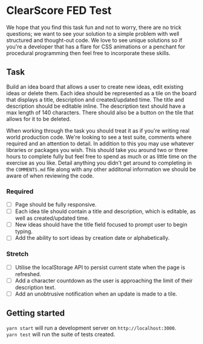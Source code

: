 # ClearScore FED Test
We hope that you find this task fun and not to worry, there are no trick questions; we want to see your solution to a simple problem with well structured and thought-out code. We love to see unique solutions so if you're a developer that has a flare for CSS animations or a penchant for procedural programming then feel free to incorporate these skills.

## Task
Build an idea board that allows a user to create new ideas, edit existing ideas or delete them. Each idea should be represented as a tile on the board that displays a title, description and created/updated time. The title and description should be editable inline. The description text should have a max length of 140 characters. There should also be a button on the tile that allows for it to be deleted.

When working through the task you should treat it as if you're writing real world production code. We're looking to see a test suite, comments where required and an attention to detail. In addition to this you may use whatever libraries or packages you wish. This should take you around two or three hours to complete fully but feel free to spend as much or as little time on the exercise as you like. Detail anything you didn't get around to completing in the `COMMENTS.md` file along with any other additonal information we should be aware of when reviewing the code.

### Required
- [ ] Page should be fully responsive.
- [ ] Each idea tile should contain a title and description, which is editable, as well as created/updated time.
- [ ] New ideas should have the title field focused to prompt user to begin typing.
- [ ] Add the ability to sort ideas by creation date or alphabetically.

### Stretch
- [ ] Utilise the localStorage API to persist current state when the page is refreshed.
- [ ] Add a character countdown as the user is approaching the limit of their description text.
- [ ] Add an unobtrusive notification when an update is made to a tile.

## Getting started
`yarn start` will run a development server on `http://localhost:3000`.  
`yarn test` will run the suite of tests created.